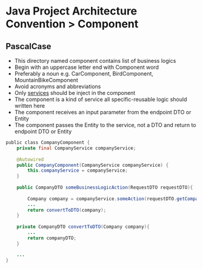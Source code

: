 # Java Project Architecture Convention > Component

## PascalCase
- This directory named component contains list of business logics
- Begin with an uppercase letter end with Component word
- Preferably a noun e.g. CarComponent, BirdComponent, MountainBikeComponent
- Avoid acronyms and abbreviations
- Only [services](./service.md) should be inject in the component
- The component is a kind of service all specific-reusable logic should written here
- The component receives an input parameter from the endpoint DTO or Entity
- The component passes the Entity to the service, not a DTO and return to endpoint DTO or Entity


```java
public class CompanyComponent {  
    private final CompanyService companyService;
    
    @Autowired
    public CompanyComponent(CompanyService companyService) {
        this.companyService = companyService;
    }
    
    public CompanyDTO someBusinessLogicAction(RequestDTO requestDTO){
        
        Company company = companyService.someAction(requestDTO.getCompanyId());
        ...
        return convertToDTO(company);
    }   
    
    private CompanyDTO convertToDTO(Company company){
        ...
        return companyDTO;
    }

    ...
}  
```
